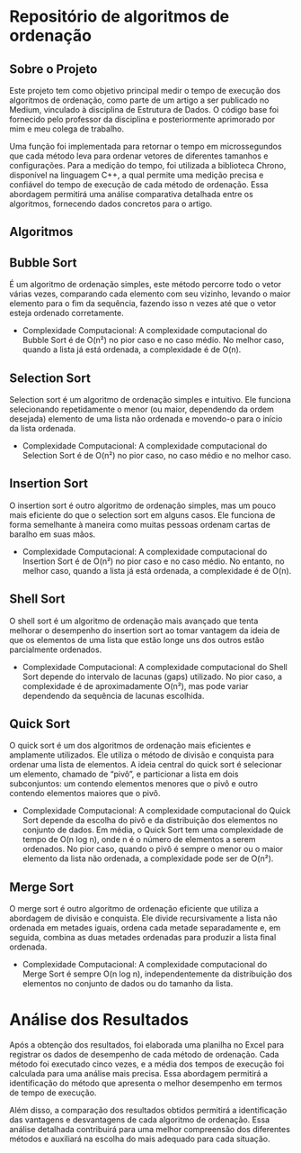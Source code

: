 # Repositório de algoritmos de ordenação

## Sobre o Projeto
Este projeto tem como objetivo principal medir o tempo de execução dos algoritmos de ordenação, como parte de um artigo a ser publicado no Medium, vinculado à disciplina de Estrutura de Dados. O código base foi fornecido pelo professor da disciplina e posteriormente aprimorado por mim e meu colega de trabalho.

Uma função foi implementada para retornar o tempo em microssegundos que cada método leva para ordenar vetores de diferentes tamanhos e configurações. Para a medição do tempo, foi utilizada a biblioteca Chrono, disponível na linguagem C++, a qual permite uma medição precisa e confiável do tempo de execução de cada método de ordenação. Essa abordagem permitirá uma análise comparativa detalhada entre os algoritmos, fornecendo dados concretos para o artigo.

## Algoritmos

## Bubble Sort
É um algoritmo de ordenação simples, este método percorre todo o vetor várias vezes, comparando cada elemento com seu vizinho, levando o maior elemento para o fim da sequência, fazendo isso n vezes até que o vetor esteja ordenado corretamente.
- Complexidade Computacional: A complexidade computacional do Bubble Sort é de O(n²) no pior caso e no caso médio. No melhor caso, quando a lista já está ordenada, a complexidade é de O(n).

## Selection Sort
Selection sort é um algoritmo de ordenação simples e intuitivo. Ele funciona selecionando repetidamente o menor (ou maior, dependendo da ordem desejada) elemento de uma lista não ordenada e movendo-o para o início da lista ordenada.
- Complexidade Computacional: A complexidade computacional do Selection Sort é de O(n²) no pior caso, no caso médio e no melhor caso.

## Insertion Sort
O insertion sort é outro algoritmo de ordenação simples, mas um pouco mais eficiente do que o selection sort em alguns casos. Ele funciona de forma semelhante à maneira como muitas pessoas ordenam cartas de baralho em suas mãos.
- Complexidade Computacional: A complexidade computacional do Insertion Sort é de O(n²) no pior caso e no caso médio. No entanto, no melhor caso, quando a lista já está ordenada, a complexidade é de O(n).

## Shell Sort
O shell sort é um algoritmo de ordenação mais avançado que tenta melhorar o desempenho do insertion sort ao tomar vantagem da ideia de que os elementos de uma lista que estão longe uns dos outros estão parcialmente ordenados.
- Complexidade Computacional: A complexidade computacional do Shell Sort depende do intervalo de lacunas (gaps) utilizado. No pior caso, a complexidade é de aproximadamente O(n²), mas pode variar dependendo da sequência de lacunas escolhida.

## Quick Sort
O quick sort é um dos algoritmos de ordenação mais eficientes e amplamente utilizados. Ele utiliza o método de divisão e conquista para ordenar uma lista de elementos. A ideia central do quick sort é selecionar um elemento, chamado de “pivô”, e particionar a lista em dois subconjuntos: um contendo elementos menores que o pivô e outro contendo elementos maiores que o pivô.
- Complexidade Computacional: A complexidade computacional do Quick Sort depende da escolha do pivô e da distribuição dos elementos no conjunto de dados. Em média, o Quick Sort tem uma complexidade de tempo de O(n log n), onde n é o número de elementos a serem ordenados. No pior caso, quando o pivô é sempre o menor ou o maior elemento da lista não ordenada, a complexidade pode ser de O(n²).

## Merge Sort
O merge sort é outro algoritmo de ordenação eficiente que utiliza a abordagem de divisão e conquista. Ele divide recursivamente a lista não ordenada em metades iguais, ordena cada metade separadamente e, em seguida, combina as duas metades ordenadas para produzir a lista final ordenada.
- Complexidade Computacional: A complexidade computacional do Merge Sort é sempre O(n log n), independentemente da distribuição dos elementos no conjunto de dados ou do tamanho da lista.

# Análise dos Resultados

Após a obtenção dos resultados, foi elaborada uma planilha no Excel para registrar os dados de desempenho de cada método de ordenação. Cada método foi executado cinco vezes, e a média dos tempos de execução foi calculada para uma análise mais precisa. Essa abordagem permitirá a identificação do método que apresenta o melhor desempenho em termos de tempo de execução.

Além disso, a comparação dos resultados obtidos permitirá a identificação das vantagens e desvantagens de cada algoritmo de ordenação. Essa análise detalhada contribuirá para uma melhor compreensão dos diferentes métodos e auxiliará na escolha do mais adequado para cada situação.
